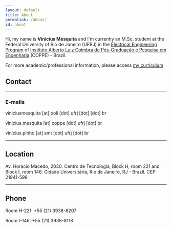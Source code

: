 ```yaml
---
layout: default
title: About
permalink: /about/
id: about
---
```


Hi, my name is **Vinicius Mesquita** and I'm currently an M.Sc. student at the Federal University of Rio de Janeiro (UFRJ) in the [Electrical Engineering Program](http://www.pee.ufrj.br) of [Instituto Alberto Luiz Coimbra de Pós-Graduação e Pesquisa em Engenharia](http://coppe.ufrj.br) (COPPE) - Brazil.


For more academic/professional information, please access [my curriculum](/cv)


## Contact
---
### E-mails
viniciusmesquita [at] poli [dot] ufrj [dot] [dot] br

vinicius.mesquita [at] coppe [dot] ufrj [dot] br

vinicius.pinho [at] smt [dot] ufrj [dot] br

---
## Location

Av. Horacio Macedo, 2030. Centro de Tecnologia, Block H, room 221 and Block I, room 146. Cidade Universitária, Rio de Janeiro, RJ - Brazil. CEP 21941-598

---
## Phone
Room H-221: +55 (21) 3938-8207

Room I-146: +55 (21) 3938-8118
